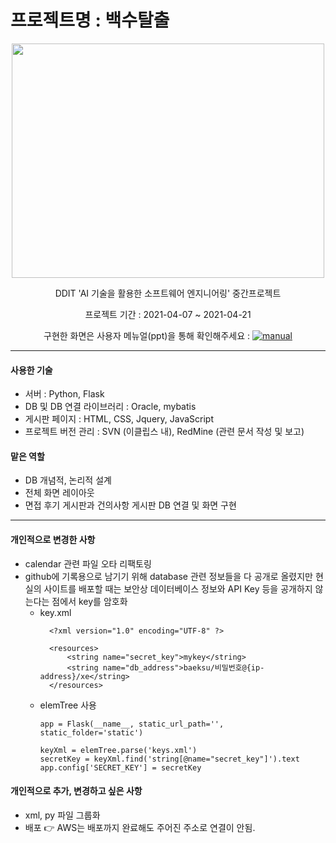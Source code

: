 # 프로젝트명 : 백수탈출
<div align=center>
<img src="https://github.com/teraglass/Baeksu/blob/main/manual/home.png" width="500" height="375">

DDIT 'AI 기술을 활용한 소프트웨어 엔지니어링' 중간프로젝트<br/>

프로젝트 기간 : 2021-04-07 ~ 2021-04-21 <br/>

구현한 화면은 사용자 메뉴얼(ppt)을 통해 확인해주세요 : <a href="https://github.com/teraglass/Baeksu/blob/main/manual/baeksu_manual.pptx">![manual](https://img.shields.io/badge/Manual-47A248?style=flat&logo=Matrix&logoColor=white)</a>
</div>

---

#### 사용한 기술

- 서버 : Python, Flask
- DB 및 DB 연결 라이브러리 : Oracle, mybatis
- 게시판 페이지 : HTML, CSS, Jquery, JavaScript
- 프로젝트 버전 관리 : SVN (이클립스 내), RedMine (관련 문서 작성 및 보고)

#### 맡은 역할

- DB 개념적, 논리적 설계
- 전체 화면 레이아웃 
- 면접 후기 게시판과 건의사항 게시판 DB 연결 및 화면 구현

---
#### 개인적으로 변경한 사항

- calendar 관련 파일 오타 리팩토링
- github에 기록용으로 남기기 위해 database 관련 정보들을 다 공개로 올렸지만 현실의 사이트를 배포할 때는 보안상 데이터베이스 정보와 API Key 등을 공개하지 않는다는 점에서 key를 암호화
  - key.xml 
    ```
      <?xml version="1.0" encoding="UTF-8" ?>

      <resources>
          <string name="secret_key">mykey</string>
          <string name="db_address">baeksu/비밀번호@{ip-address}/xe</string>
      </resources>
    ```
  - elemTree 사용
    ```
    app = Flask(__name__, static_url_path='', static_folder='static')

    keyXml = elemTree.parse('keys.xml')
    secretKey = keyXml.find('string[@name="secret_key"]').text
    app.config['SECRET_KEY'] = secretKey
    ```

#### 개인적으로 추가, 변경하고 싶은 사항
- xml, py 파일 그룹화
- 배포 👉  AWS는 배포까지 완료해도 주어진 주소로 연결이 안됨.

